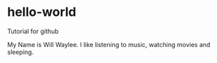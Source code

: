 # hello-world
Tutorial for github

My Name is Will Waylee. I like listening to music, watching movies and sleeping.
